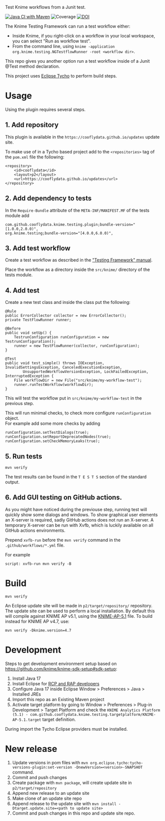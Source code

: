 Test Knime workflows from a Junit test.

[![Java CI with Maven](https://github.com/cooflydata/knime-testflow/actions/workflows/ci.yml/badge.svg)](https://github.com/cooflydata/knime-testflow/actions/workflows/ci.yml)
![Coverage](.github/badges/jacoco.svg)
[![DOI](https://zenodo.org/badge/doi/10.5281/zenodo.55805.svg)](http://dx.doi.org/10.5281/zenodo.55805)

The Knime Testing Framework can run a test workflow either:
* Inside Knime, if you right-click on a workflow in your local workspace, you can select "Run as workflow test".
* From the command line, using `knime -application org.knime.testing.NGTestflowRunner -root <workflow dir>`.

This repo gives you another option run a test workflow inside of a Junit @Test method declaration.

This project uses [Eclipse Tycho](https://www.eclipse.org/tycho/) to perform build steps.

# Usage

Using the plugin requires several steps.

## 1. Add repository

This plugin is available in the `https://cooflydata.github.io/updates` update site.

To make use of in a Tycho based project add to the `<repositories>` tag of the `pom.xml` file the following:
```
<repository>
    <id>cooflydata</id>
    <layout>p2</layout>
    <url>https://cooflydata.github.io/updates</url>
</repository>
```

## 2. Add dependency to tests

In the `Require-Bundle` attribute of the `META-INF/MANIFEST.MF` of the tests module add
```
com.github.cooflydata.knime.testing.plugin;bundle-version="[1.0.0,2.0.0)",
org.knime.testing;bundle-version="[4.0.0,6.0.0)",
```

## 3. Add test workflow

Create a test workflow as described in the ["Testing Framework" manual](https://github.com/knime/knime-core/blob/bf6f8c378694d5a435ef29cb469a7ced26ffca9f/org.knime.testing/doc/Regression%20Tests.pdf).

Place the workflow as a directory inside the `src/knime/` directory of the tests module.

## 4. Add test

Create a new test class and inside the class put the following:
```
@Rule
public ErrorCollector collector = new ErrorCollector();
private TestFlowRunner runner;

@Before
public void setUp() {
    TestrunConfiguration runConfiguration = new TestrunConfiguration();
    runner = new TestFlowRunner(collector, runConfiguration);
}

@Test
public void test_simple() throws IOException, InvalidSettingsException, CanceledExecutionException,
        UnsupportedWorkflowVersionException, LockFailedException, InterruptedException {
    File workflowDir = new File("src/knime/my-workflow-test");
    runner.runTestWorkflow(workflowDir);
}
```

This will test the workflow put in `src/knime/my-workflow-test` in the previous step.

This will run minimal checks, to check more configure `runConfiguration` object.  
For example add some more checks by adding 
```
runConfiguration.setTestDialogs(true);
runConfiguration.setReportDeprecatedNodes(true);
runConfiguration.setCheckMemoryLeaks(true);
```

## 5. Run tests

```
mvn verify
```

The test results can be found in the `T E S T S` section of the standard output.

## 6. Add GUI testing on GitHub actions.

As you might have noticed during the previouse step, running test will quickly show some dialogs and windows.
To show graphical user elements an X-server is required, sadly GitHub actions does not run an X-server.
A temporary X-server can be run with Xvfb, which is luckily available on all GitHub actions environments.

Prepend `xvfb-run` before the `mvn verify` command in the `.github/workflows/*.yml` file.

For example
```
script: xvfb-run mvn verify -B
```

# Build

```
mvn verify
```

An Eclipse update site will be made in `p2/target/repository/` repository.
The update site can be used to perform a local installation.
By default this will compile against KNIME AP v5.1, using the [KNIME-AP-5.1](targetPlatform/KNIME-AP-5.1.target) file.
To build instead for KNIME AP v4.7, use:
```
mvn verify -Dknime.version=4.7
```


# Development

Steps to get development environment setup based on https://github.com/knime/knime-sdk-setup#sdk-setup:

1. Install Java 17
2. Install Eclipse for [RCP and RAP developers](https://www.eclipse.org/downloads/packages/release/2018-12/r/eclipse-ide-rcp-and-rap-developers)
3. Configure Java 17 inside Eclipse Window > Preferences > Java > Installed JREs
4. Import this repo as an Existing Maven project
5. Activate target platform by going to Window > Preferences > Plug-in Development > Target Platform and check the `KNIME Analytics Platform (5.1) - com.github.cooflydata.knime.testing.targetplatform/KNIME-AP-5.1.target` target definition.

During import the Tycho Eclipse providers must be installed.

# New release

1. Update versions in pom files with `mvn org.eclipse.tycho:tycho-versions-plugin:set-version -DnewVersion=<version>-SNAPSHOT` command.
2. Commit and push changes
3. Create package with `mvn package`, will create update site in `p2/target/repository`
4. Append new release to an update site
  1. Make clone of an update site repo
  2. Append release to the update site with `mvn install -Dtarget.update.site=<path to update site>`
5. Commit and push changes in this repo and update site repo.

